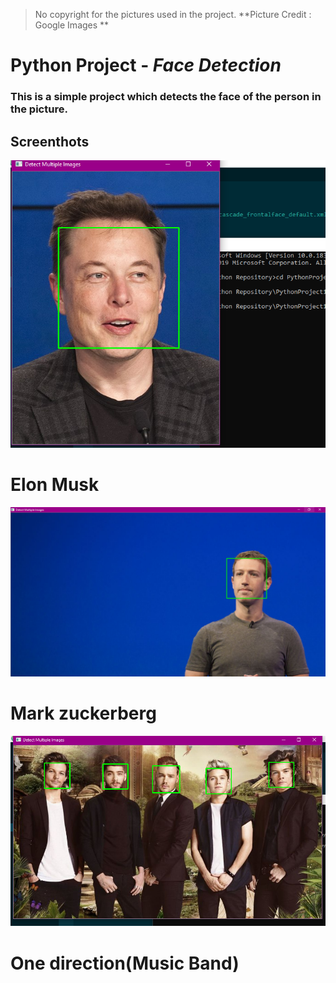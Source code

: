 > No copyright for the pictures used in the project. **Picture Credit : Google Images **

# Python Project - *Face Detection*

### This is a simple project which detects the face of the person in the picture.

## Screenthots
![screenshot1](doc/Screenshot1.png)
# Elon Musk

![screenshot2](doc/Screenshot2.png)
# Mark zuckerberg

![screenshot3](doc/Screenshot3.png)
# One direction(Music Band)
